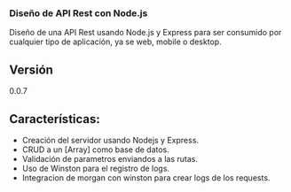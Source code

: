 ### Diseño de API Rest con Node.js

Diseño de una API Rest usando Node.js y Express para ser consumido por cualquier tipo de aplicación, ya se web, mobile o desktop.

## Versión
0.0.7

## Características:

- Creación del servidor usando Nodejs y Express.
- CRUD a un [Array] como base de datos.
- Validación de parametros enviandos a las rutas.
- Uso de Winston para el registro de logs.
- Integracion de morgan con winston para crear logs de los requests.

